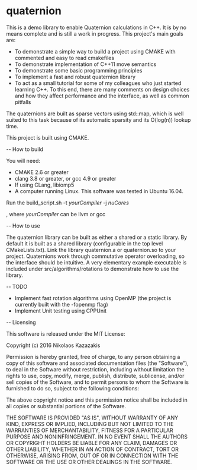 # quaternion
This is a demo library to enable Quaternion calculations in C++. It is by no means complete and is still a work in progress. This project's main goals are:

* To demonstrate a simple way to build a project using CMAKE with commented and easy to read cmakefiles
* To demonstrate implementation of C++11 move semantics
* To demonstrate some basic programming principles
* To implement a fast and robust quaternion library
* To act as a small tutorial for some of my colleagues who just started learning C++. To this end, there are many comments on design choices and how they affect performance and the interface, as well as common pitfalls

The quaternions are built as sparse vectors using std::map, which is well suited to this task because of its automatic sparsity and its O(log(n)) lookup time.

This project is built using CMAKE.

-- How to build

You will need:
* CMAKE 2.6 or greater
* clang 3.8 or greater, or gcc 4.9 or greater
* If using CLang, libiomp5
* A computer running Linux. This software was tested in Ubuntu 16.04.

Run the build_script.sh -t *yourCompiler* -j *nuCores*

, where *yourCompiler* can be llvm or gcc

-- How to use

The quaternion library can be built as either a shared or a static library. By default it is built as a shared library (configurable in the top level CMakeLists.txt). Link the library quaternion.a or quaternion.so to your project. Quaternions work through commutative operator overloading, so the interface should be intuitive. A very elementary example executable is included under src/algorithms/rotations to demonstrate how to use the library.

-- TODO
* Implement fast rotation algorithms using OpenMP (the project is currently built with the -fopenmp flag)
* Implement Unit testing using CPPUnit

-- Licensing

This software is released under the MIT License:

Copyright (c) 2016 Nikolaos Kazazakis

Permission is hereby granted, free of charge, to any person obtaining a copy
of this software and associated documentation files (the "Software"), to deal
in the Software without restriction, including without limitation the rights
to use, copy, modify, merge, publish, distribute, sublicense, and/or sell
copies of the Software, and to permit persons to whom the Software is
furnished to do so, subject to the following conditions:

The above copyright notice and this permission notice shall be included in all
copies or substantial portions of the Software.

THE SOFTWARE IS PROVIDED "AS IS", WITHOUT WARRANTY OF ANY KIND, EXPRESS OR
IMPLIED, INCLUDING BUT NOT LIMITED TO THE WARRANTIES OF MERCHANTABILITY,
FITNESS FOR A PARTICULAR PURPOSE AND NONINFRINGEMENT. IN NO EVENT SHALL THE
AUTHORS OR COPYRIGHT HOLDERS BE LIABLE FOR ANY CLAIM, DAMAGES OR OTHER
LIABILITY, WHETHER IN AN ACTION OF CONTRACT, TORT OR OTHERWISE, ARISING FROM,
OUT OF OR IN CONNECTION WITH THE SOFTWARE OR THE USE OR OTHER DEALINGS IN THE
SOFTWARE.
